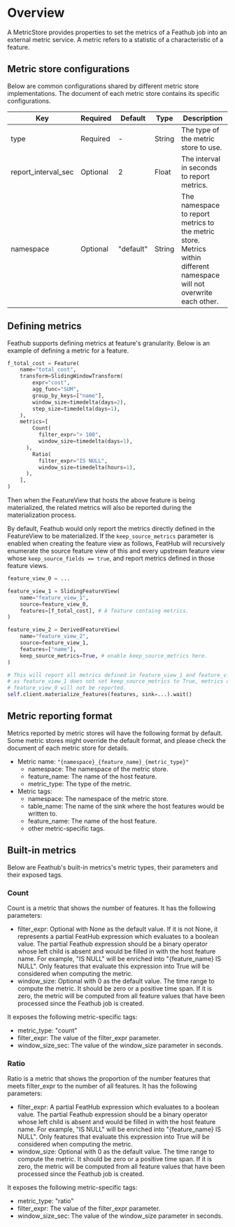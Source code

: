 # Overview

A MetricStore provides properties to set the metrics of a Feathub job into an
external metric service. A metric refers to a statistic of a characteristic of a
feature.

## Metric store configurations

Below are common configurations shared by different metric store
implementations. The document of each metric store contains its specific
configurations.

| Key                 | Required | Default   | Type    | Description                                                  |
| ------------------- | -------- | --------- | ------- | ------------------------------------------------------------ |
| type                | Required | -         | String  | The type of the metric store to use.                         |
| report_interval_sec | Optional | 2        | Float   | The interval in seconds to report metrics.                   |
| namespace           | Optional | "default" | String  | The namespace to report metrics to the metric store. Metrics within different namespace will not overwrite each other. |

## Defining metrics

Feathub supports defining metrics at feature's granularity. Below is an example
of defining a metric for a feature.

```python
f_total_cost = Feature(
    name="total_cost",
    transform=SlidingWindowTransform(
        expr="cost",
        agg_func="SUM",
        group_by_keys=["name"],
        window_size=timedelta(days=2),
        step_size=timedelta(days=1),
    ),
    metrics=[
    	Count(
          filter_expr="> 100",
          window_size=timedelta(days=1),
      ),
    	Ratio(
          filter_expr="IS NULL",
          window_size=timedelta(hours=1),
      ),
    ],
)
```

Then when the FeatureView that hosts the above feature is being materialized,
the related metrics will also be reported during the materialization process.

By default, Feathub would only report the metrics directly defined in the
FeatureView to be materialized. If the `keep_source_metrics` parameter is
enabled when creating the feature view as follows, FeatHub will recursively
enumerate the source feature view of this and every upstream feature view whose
`keep_source_fields == true`, and report metrics defined in those feature views.

```python
feature_view_0 = ...

feature_view_1 = SlidingFeatureView(
    name="feature_view_1",
    source=feature_view_0,
    features=[f_total_cost], # A feature containg metrics.
)

feature_view_2 = DerivedFeatureView(
    name="feature_view_2",
    source=feature_view_1,
    features=["name"],
    keep_source_metrics=True, # enable keep_source_metrics here.
)

# This will report all metrics defined in feature_view_1 and feature_view_2. But
# as feature_view_1 does not set keep_source_metrics to True, metrics defined in
# feature_view_0 will not be reported.
self.client.materialize_features(features, sink=...).wait()
```

## Metric reporting format

Metrics reported by metric stores will have the following format by default.
Some metric stores might override the default format, and please check the
document of each metric store for details.

- Metric name: `"{namespace}_{feature_name}_{metric_type}"`
  - namespace: The namespace of the metric store.
  - feature_name: The name of the host feature.
  - metric_type: The type of the metric.
- Metric tags:
  - namespace: The namespace of the metric store.
  - table_name: The name of the sink where the host features would be written
    to.
  - feature_name: The name of the host feature.
  - other metric-specific tags.

## Built-in metrics

Below are Feathub's built-in metrics's metric types, their parameters and their
exposed tags.

### Count

Count is a metric that shows the number of features. It has the following
parameters:

- filter_expr: Optional with None as the default value. If it is not None, it
  represents a partial FeatHub expression which evaluates to a boolean value.
  The partial Feathub expression should be a binary operator whose left child is
  absent and would be filled in with the host feature name. For example, "IS
  NULL" will be enriched into "{feature_name} IS NULL". Only features that
  evaluate this expression into True will be considered when computing the
  metric.
- window_size: Optional with 0 as the default value. The time range to compute
  the metric. It should be zero or a positive time span. If it is zero, the
  metric will be computed from all feature values that have been processed since
  the Feathub job is created.

It exposes the following metric-specific tags:

- metric_type: "count"
- filter_expr: The value of the filter_expr parameter.
- window_size_sec: The value of the window_size parameter in seconds.

### Ratio

Ratio is a metric that shows the proportion of the number features that meets
filter_expr to the number of all features. It has the following parameters:

- filter_expr: A partial FeatHub expression which evaluates to a boolean value.
  The partial Feathub expression should be a binary operator whose left child is
  absent and would be filled in with the host feature name. For example, "IS
  NULL" will be enriched into "{feature_name} IS NULL". Only features that
  evaluate this expression into True will be considered when computing the
  metric.
- window_size: Optional with 0 as the default value. The time range to compute
  the metric. It should be zero or a positive time span. If it is zero, the
  metric will be computed from all feature values that have been processed since
  the Feathub job is created.

It exposes the following metric-specific tags:

- metric_type: "ratio"
- filter_expr: The value of the filter_expr parameter.
- window_size_sec: The value of the window_size parameter in seconds.


